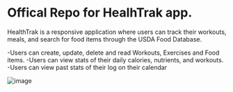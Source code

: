 # Offical Repo for HealhTrak app.

HealthTrak is a responsive application where users can track their workouts, meals, and search for food items through the USDA Food Database. 

-Users can create, update, delete and read Workouts, Exercises and Food items.
-Users can view stats of their daily calories, nutrients, and workouts.
-Users can view past stats of their log on their calendar


![image](https://user-images.githubusercontent.com/59313846/93644639-0623b400-f9c8-11ea-97ac-02573ac5f2af.png)

